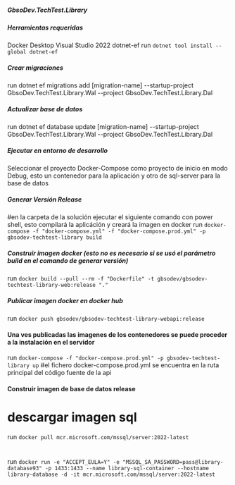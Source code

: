 ##### GbsoDev.TechTest.Library

##### Herramientas requeridas
Docker Desktop
Visual Studio 2022
dotnet-ef
run `dotnet tool install --global dotnet-ef`

##### Crear migraciones
run dotnet ef migrations add [migration-name] --startup-project GbsoDev.TechTest.Library.Wal --project GbsoDev.TechTest.Library.Dal

##### Actualizar base de datos
run dotnet ef database update [migration-name] --startup-project GbsoDev.TechTest.Library.Wal --project GbsoDev.TechTest.Library.Dal

##### Ejecutar en entorno de desarrollo
Seleccionar el proyecto Docker-Compose como proyecto de inicio en modo Debug, esto un contenedor para la aplicación y otro de sql-server para la base de datos

##### Generar Versión Release
#en la carpeta de la solución ejecutar el siguiente comando con power shell, esto compilará la aplicáción y creará la imagen en docker
run `docker-compose -f "docker-compose.yml" -f "docker-compose.prod.yml" -p gbsodev-techtest-library build`

##### Construir imagen docker (esto no es necesario si se usó el parámetro build en el comando de generar versión)
run `docker build --pull --rm -f "Dockerfile" -t gbsodev/gbsodev-techtest-library-web:release "."`

##### Publicar imagen docker en docker hub
run `docker push gbsodev/gbsodev-techtest-library-webapi:release`

#### Una ves publicadas las imagenes de los contenedores se puede proceder a la instalación en el servidor
run `docker-compose -f "docker-compose.prod.yml" -p gbsodev-techtest-library up`
#el  fichero docker-compose.prod.yml se encuentra en la ruta principal del código fuente de la api
#### Construir imagen de base de datos release 
# descargar imagen sql
run `docker pull mcr.microsoft.com/mssql/server:2022-latest`
# 
run `docker run -e "ACCEPT_EULA=Y" -e "MSSQL_SA_PASSWORD=pass@library-database93" -p 1433:1433 --name library-sql-container --hostname library-database -d -it mcr.microsoft.com/mssql/server:2022-latest`
